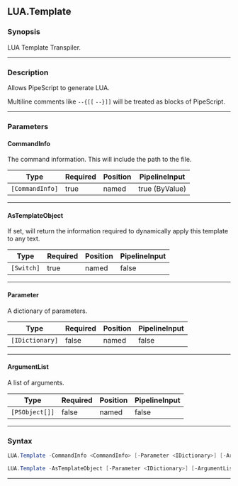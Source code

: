 LUA.Template
------------
### Synopsis
LUA Template Transpiler.

---
### Description

Allows PipeScript to generate LUA.

Multiline comments like ```--{[[```  ```--}]]``` will be treated as blocks of PipeScript.

---
### Parameters
#### **CommandInfo**

The command information.  This will include the path to the file.






|Type           |Required|Position|PipelineInput |
|---------------|--------|--------|--------------|
|`[CommandInfo]`|true    |named   |true (ByValue)|



---
#### **AsTemplateObject**

If set, will return the information required to dynamically apply this template to any text.






|Type      |Required|Position|PipelineInput|
|----------|--------|--------|-------------|
|`[Switch]`|true    |named   |false        |



---
#### **Parameter**

A dictionary of parameters.






|Type           |Required|Position|PipelineInput|
|---------------|--------|--------|-------------|
|`[IDictionary]`|false   |named   |false        |



---
#### **ArgumentList**

A list of arguments.






|Type          |Required|Position|PipelineInput|
|--------------|--------|--------|-------------|
|`[PSObject[]]`|false   |named   |false        |



---
### Syntax
```PowerShell
LUA.Template -CommandInfo <CommandInfo> [-Parameter <IDictionary>] [-ArgumentList <PSObject[]>] [<CommonParameters>]
```
```PowerShell
LUA.Template -AsTemplateObject [-Parameter <IDictionary>] [-ArgumentList <PSObject[]>] [<CommonParameters>]
```
---

